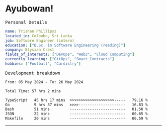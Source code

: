 # Ayubowan!

<samp>Personal Details</samp>

```yaml
name: Trishan Phillipsz
located_in: Colombo, Sri Lanka
job: Software Engineer (intern)
education: ["B.Sc. in Software Engineering (reading)"]
company: Elysian Crest
fields_of_interests: ["DevOps", "Web3", "Cloud Computing"]
currently_learning: ["GitOps", "Smart Contracts"]
hobbies: ["Football", "Cardistry"]
```

<samp>Development breakdown</samp>

<!--START_SECTION:waka-->

```txt
From: 05 May 2024 - To: 26 May 2024

Total Time: 57 hrs 2 mins

TypeScript   45 hrs 17 mins  >>>>>>>>>>>>>>>>>>>>-----   79.16 %
Go           9 hrs 37 mins   >>>>---------------------   16.83 %
Bash         51 mins         -------------------------   01.50 %
JSON         22 mins         -------------------------   00.65 %
Makefile     20 mins         -------------------------   00.59 %
```

<!--END_SECTION:waka-->

---
